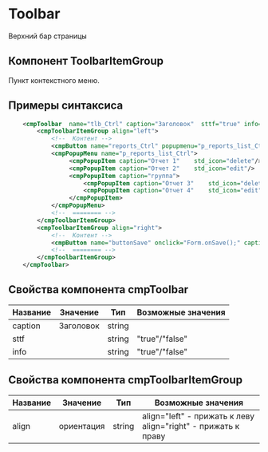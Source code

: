 # Toolbar
Верхний бар страницы

## Компонент ToolbarItemGroup

Пункт контекстного меню.

## Примеры синтаксиса

```xml
    <cmpToolbar  name="tlb_Ctrl" caption="Заголовок"  sttf="true" info="true">
        <cmpToolbarItemGroup align="left">
            <!--  Контент -->
            <cmpButton name="reports_Ctrl" popupmenu="p_reports_list_Ctrl" caption="Отчеты"/>
            <cmpPopupMenu name="p_reports_list_Ctrl">
                 <cmpPopupItem caption="Отчет 1"    std_icon="delete"/>
                 <cmpPopupItem caption="Отчет 2"    std_icon="edit"/>
                 <cmpPopupItem caption="группа">
                     <cmpPopupItem caption="Отчет 3"    std_icon="delete"/>
                     <cmpPopupItem caption="Отчет 4"    std_icon="edit"/>
                 </cmpPopupItem>
            </cmpPopupMenu>
            <!--  ======== -->
        </cmpToolbarItemGroup>
        <cmpToolbarItemGroup align="right">
            <!--  Контент -->
            <cmpButton name="buttonSave" onclick="Form.onSave();" caption="Сохранить"/>
            <!--  ======== -->
        </cmpToolbarItemGroup>
    </cmpToolbar>
```


## Свойства компонента cmpToolbar

|Название|Значение|Тип|Возможные значения|
|---|---|---|---|
|caption|Заголовок|string||
|sttf| |string|"true"/"false"|
|info| |string|"true"/"false"|

## Свойства компонента cmpToolbarItemGroup

|Название|Значение|Тип|Возможные значения|
|---|---|---|---|
|align|ориентация|string|align="left" - прижать к леву <br> align="right" - прижать к праву|

